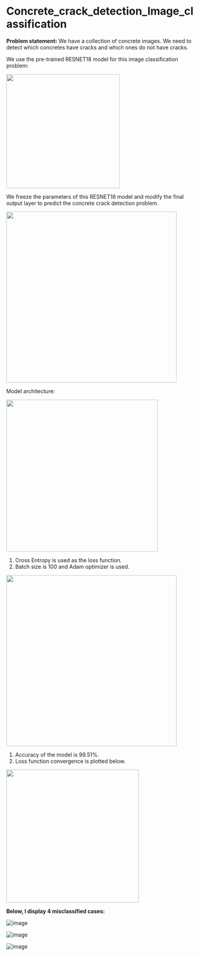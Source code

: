# Concrete_crack_detection_Image_classification

**Problem statement:** We have a collection of concrete images. We need to detect which concretes have cracks and which ones do not have cracks. 

We use the pre-trained RESNET18 model for this image classification problem: 

<img src="https://github.com/tsenguun0106/Concrete_crack_detection_Image_classification/assets/60633314/80f17a30-562d-4a4b-a138-5d7012af28fc" width="300px">

We freeze the parameters of this RESNET18 model and modify the final output layer to predict the concrete crack detection problem. 

<img src="https://github.com/tsenguun0106/Concrete_crack_detection_Image_classification/assets/60633314/adae3ead-f22e-4cfb-a024-5ea156d1a5b9" width="450px">


Model architecture: 

<img src="https://github.com/tsenguun0106/Concrete_crack_detection_Image_classification/assets/60633314/bc1a2b55-6ea9-43e6-a970-b7a12cd2f5b1" width="400px">

1. Cross Entropy is used as the loss function.
2. Batch size is 100 and Adam optimizer is used. 

<img src="https://github.com/tsenguun0106/Concrete_crack_detection_Image_classification/assets/60633314/11b59422-6220-4ade-8183-66cb0aa47ca6" width="450px">

1. Accuracy of the model is 99.51%.
2. Loss function convergence is plotted below. 

<img src="https://github.com/tsenguun0106/Concrete_crack_detection_Image_classification/assets/60633314/3f416ca3-8dea-4ca6-bc79-1dcd00da9b7b6" width="350px">

**Below, I display 4 misclassified cases:** 

![image](https://github.com/tsenguun0106/Concrete_crack_detection_Image_classification/assets/60633314/61e50207-6b90-40c6-b348-f2cc902bc262)

![image](https://github.com/tsenguun0106/Concrete_crack_detection_Image_classification/assets/60633314/5e9c9713-1ff0-4dfb-8f41-3d81f079e11f)

![image](https://github.com/tsenguun0106/Concrete_crack_detection_Image_classification/assets/60633314/83420a9a-3308-44e1-bf0a-d0eeeb1ae49c)

